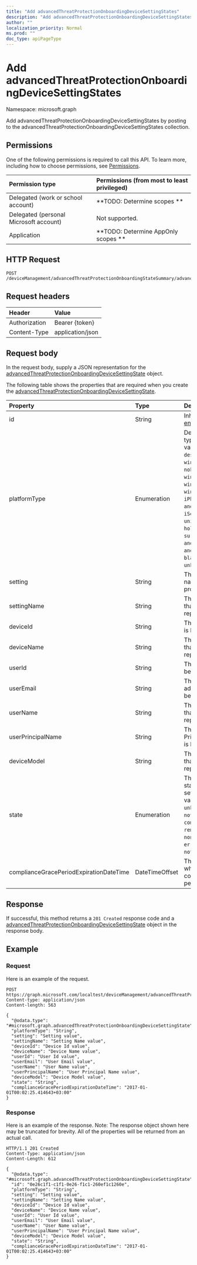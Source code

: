 ```yaml
---
title: "Add advancedThreatProtectionOnboardingDeviceSettingStates"
description: "Add advancedThreatProtectionOnboardingDeviceSettingStates by posting to the advancedThreatProtectionOnboardingDeviceSettingStates collection."
author: ""
localization_priority: Normal
ms.prod: ""
doc_type: apiPageType
---
```


# Add advancedThreatProtectionOnboardingDeviceSettingStates

Namespace: microsoft.graph

Add advancedThreatProtectionOnboardingDeviceSettingStates by posting to the advancedThreatProtectionOnboardingDeviceSettingStates collection.

## Permissions
One of the following permissions is required to call this API. To learn more, including how to choose permissions, see [Permissions](/concepts/permissions-reference.md).

|Permission type|Permissions (from most to least privileged)|
|:---|:---|
|Delegated (work or school account)|**TODO: Determine scopes **|
|Delegated (personal Microsoft account)|Not supported.|
|Application|**TODO: Determine AppOnly scopes **|

## HTTP Request
<!-- {
  "blockType": "ignored"
}
-->
``` http
POST /deviceManagement/advancedThreatProtectionOnboardingStateSummary/advancedThreatProtectionOnboardingDeviceSettingStates/$ref
```

## Request headers
|Header|Value|
|:---|:---|
|Authorization|Bearer {token}|
|Content-Type|application/json|

## Request body
In the request body, supply a JSON representation for the [advancedThreatProtectionOnboardingDeviceSettingState](../resources/advancedthreatprotectiononboardingdevicesettingstate.md) object.

The following table shows the properties that are required when you create the [advancedThreatProtectionOnboardingDeviceSettingState](../resources/advancedthreatprotectiononboardingdevicesettingstate.md).

|Property|Type|Description|
|:---|:---|:---|
|id|String| Inherited from [entity](../resources/entity.md)|
|platformType|Enumeration|Device platform type. Possible values are: `desktop`, `windowsRT`, `winMO6`, `nokia`, `windowsPhone`, `mac`, `winCE`, `winEmbedded`, `iPhone`, `iPad`, `iPod`, `android`, `iSocConsumer`, `unix`, `macMDM`, `holoLens`, `surfaceHub`, `androidForWork`, `androidEnterprise`, `blackberry`, `palm`, `unknown`.|
|setting|String|The setting class name and property name.|
|settingName|String|The Setting Name that is being reported|
|deviceId|String|The Device Id that is being reported|
|deviceName|String|The Device Name that is being reported|
|userId|String|The user Id that is being reported|
|userEmail|String|The User email address that is being reported|
|userName|String|The User Name that is being reported|
|userPrincipalName|String|The User PrincipalName that is being reported|
|deviceModel|String|The device model that is being reported|
|state|Enumeration|The compliance state of the setting. Possible values are: `unknown`, `notApplicable`, `compliant`, `remediated`, `nonCompliant`, `error`, `conflict`, `notAssigned`.|
|complianceGracePeriodExpirationDateTime|DateTimeOffset|The DateTime when device compliance grace period expires|



## Response
If successful, this method returns a `201 Created` response code and a [advancedThreatProtectionOnboardingDeviceSettingState](../resources/advancedthreatprotectiononboardingdevicesettingstate.md) object in the response body.

## Example

### Request
Here is an example of the request.
<!-- {
  "blockType": "request",
  "name": "create_advancedthreatprotectiononboardingdevicesettingstate_from_"
}
-->
``` http
POST https://graph.microsoft.com/localtest/deviceManagement/advancedThreatProtectionOnboardingStateSummary/advancedThreatProtectionOnboardingDeviceSettingStates
Content-type: application/json
Content-length: 563

{
  "@odata.type": "#microsoft.graph.advancedThreatProtectionOnboardingDeviceSettingState",
  "platformType": "String",
  "setting": "Setting value",
  "settingName": "Setting Name value",
  "deviceId": "Device Id value",
  "deviceName": "Device Name value",
  "userId": "User Id value",
  "userEmail": "User Email value",
  "userName": "User Name value",
  "userPrincipalName": "User Principal Name value",
  "deviceModel": "Device Model value",
  "state": "String",
  "complianceGracePeriodExpirationDateTime": "2017-01-01T00:02:25.414643+03:00"
}
```

### Response
Here is an example of the response. Note: The response object shown here may be truncated for brevity. All of the properties will be returned from an actual call.
<!-- {
  "blockType": "response",
  "truncated": true,
  "@odata.type": "microsoft.graph.advancedthreatprotectiononboardingdevicesettingstate"
}
-->
``` http
HTTP/1.1 201 Created
Content-Type: application/json
Content-Length: 612

{
  "@odata.type": "#microsoft.graph.advancedThreatProtectionOnboardingDeviceSettingState",
  "id": "0e26c1f1-c1f1-0e26-f1c1-260ef1c1260e",
  "platformType": "String",
  "setting": "Setting value",
  "settingName": "Setting Name value",
  "deviceId": "Device Id value",
  "deviceName": "Device Name value",
  "userId": "User Id value",
  "userEmail": "User Email value",
  "userName": "User Name value",
  "userPrincipalName": "User Principal Name value",
  "deviceModel": "Device Model value",
  "state": "String",
  "complianceGracePeriodExpirationDateTime": "2017-01-01T00:02:25.414643+03:00"
}
```

